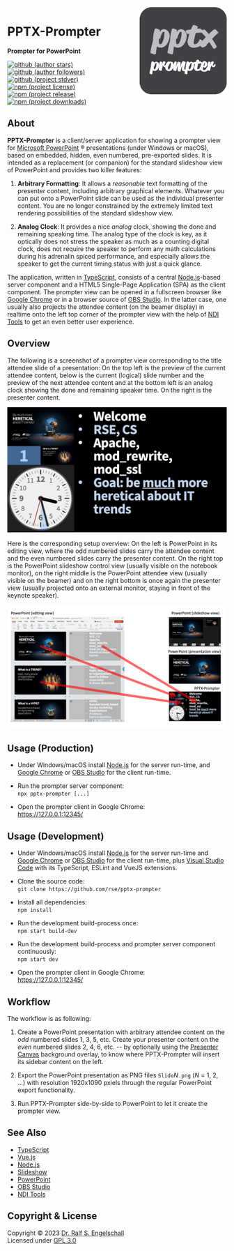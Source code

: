 
<img src="https://raw.githubusercontent.com/rse/pptx-prompter/master/src/client/app-icon.svg" width="200" align="right" alt=""/>

PPTX-Prompter
=============

**Prompter for PowerPoint**

[![github (author stars)](https://img.shields.io/github/stars/rse?logo=github&label=author%20stars&color=%233377aa)](https://github.com/rse)
[![github (author followers)](https://img.shields.io/github/followers/rse?label=author%20followers&logo=github&color=%234477aa)](https://github.com/rse)
[![github (project stdver)](https://img.shields.io/github/package-json/stdver/rse/pptx-prompter?logo=github&label=project%20stdver&color=%234477aa&cacheSeconds=900)](https://github.com/rse/pptx-prompter)
<br/>
[![npm (project license)](https://img.shields.io/npm/l/pptx-prompter?logo=npm&label=npm%20license&color=%23cc3333)](https://npmjs.com/pptx-prompter)
[![npm (project release)](https://img.shields.io/npm/v/pptx-prompter?logo=npm&label=npm%20release&color=%23cc3333)](https://npmjs.com/pptx-prompter)
[![npm (project downloads)](https://img.shields.io/npm/dm/pptx-prompter?logo=npm&label=npm%20downloads&color=%23cc3333)](https://npmjs.com/pptx-prompter)

About
-----

**PPTX-Prompter** is a client/server application for showing a
prompter view for [Microsoft PowerPoint](https://www.microsoft.com/en/microsoft-365/powerpoint) &reg;
presentations (under Windows or macOS), based on
embedded, hidden, even numbered, pre-exported slides. It is intended as
a replacement (or companion) for the standard slideshow view of PowerPoint
and provides two killer features:

1. **Arbitrary Formatting**: It allows a *reasonable* text formatting of the presenter
   content, including arbitrary graphical elements. Whatever you can put onto
   a PowerPoint slide can be used as the individual presenter content.
   You are no longer constrained by the extremely limited text rendering
   possibilities of the standard slideshow view.

2. **Analog Clock**: It provides a nice *analog* clock, showing the done and remaining speaking time.
   The analog type of the clock is key, as it optically does not stress the speaker
   as much as a counting digital clock, does not require the speaker to perform any math
   calculations during his adrenalin spiced performance, and especially allows the speaker
   to get the current timing status with just a quick glance.

The application, written in [TypeScript](https://www.typescriptlang.org/), consists of
a central [Node.js](https://nodejs.org)-based server component and a HTML5
Single-Page Application (SPA) as the client component. The prompter view
can be opened in a fullscreen browser like [Google Chrome](https://www.google.com/chrome) or in
a browser source of [OBS Studio](https://obsproject.com). In the latter case, one usually also
projects the attendee content (on the beamer display) in realtime onto the left top corner of the prompter
view with the help of [NDI Tools](https://ndi.video/tools/) to get an even better user experience.

Overview
--------

The following is a screenshot of a prompter view corresponding to the
title attendee slide of a presentation: On the top left is the preview
of the current attendee content, below is the current (logical)
slide number and the preview of the next attendee content and at the
bottom left is an analog clock showing the done and remaining speaker
time. On the right is the presenter content.

![screenshot](doc/screenshot.png)

Here is the corresponding setup overview: On the left is PowerPoint in
its editing view, where the odd numbered slides carry the attendee
content and the even numbered slides carry the presenter content.
On the right top is the PowerPoint slideshow control view (usually
visible on the notebook monitor), on the right middle is the PowerPoint
attendee view (usually visible on the beamer) and on the right
bottom is once again the presenter view (usually projected onto an
external monitor, staying in front of the keynote speaker).

![overview](doc/overview.png)

Usage (Production)
------------------

- Under Windows/macOS install [Node.js](https://nodejs.org)
  for the server run-time, and [Google Chrome](https://www.google.com/chrome)
  or [OBS Studio](https://obsproject.com) for the client run-time.

- Run the prompter server component:<br/>
  `npx pptx-prompter [...]`

- Open the prompter client in Google Chrome:<br/>
  https://127.0.0.1:12345/

Usage (Development)
-------------------

- Under Windows/macOS install [Node.js](https://nodejs.org)
  for the server run-time and [Google Chrome](https://www.google.com/chrome)
  or [OBS Studio](https://obsproject.com) for the client run-time,
  plus [Visual Studio Code](https://code.visualstudio.com/) with its
  TypeScript, ESLint and VueJS extensions.

- Clone the source code:<br/>
  `git clone https://github.com/rse/pptx-prompter`

- Install all dependencies:<br/>
  `npm install`

- Run the development build-process once:<br/>
  `npm start build-dev`

- Run the development build-process and prompter server component continuously:<br/>
  `npm start dev`

- Open the prompter client in Google Chrome:<br/>
  https://127.0.0.1:12345/

Workflow
--------

The workflow is as following:

1. Create a PowerPoint presentation with arbitrary attendee content
   on the *odd* numbered slides 1, 3, 5, etc. Create your presenter content
   on the *even* numbered slides 2, 4, 6, etc. -- by optionally
   using the [Presenter Canvas](doc/presenter-canvas.svg) background overlay, to
   know where PPTX-Prompter will insert its sidebar content on the left.

2. Export the PowerPoint presentation as PNG files `Slide`*N*`.png` (*N* = 1, 2, ...)
   with resolution 1920x1090 pxiels through the regular PowerPoint export functionality.

3. Run PPTX-Prompter side-by-side to PowerPoint to let it create the prompter view.

See Also
--------

- [TypeScript](https://www.typescriptlang.org/)
- [Vue.js](https://vuejs.org/)
- [Node.js](https://nodejs.org)
- [Slideshow](https://npmjs.com/slideshow)
- [PowerPoint](https://www.microsoft.com/en/microsoft-365/powerpoint)
- [OBS Studio](https://obsproject.com)
- [NDI Tools](https://ndi.video/tools/)

Copyright & License
-------------------

Copyright &copy; 2023 [Dr. Ralf S. Engelschall](mailto:rse@engelschall.com)<br/>
Licensed under [GPL 3.0](https://spdx.org/licenses/GPL-3.0-only)

